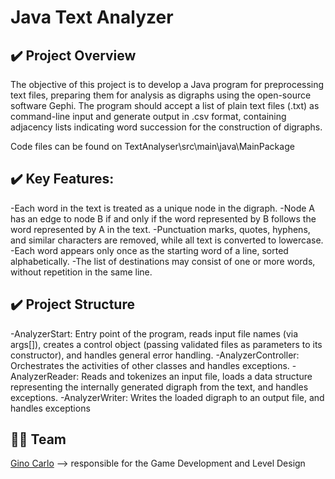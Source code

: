 # Java Text Analyzer

<a name="visao-geral"></a>
## ✔️ Project Overview  

The objective of this project is to develop a Java program for preprocessing text files, preparing them for analysis as digraphs using the open-source software Gephi. The program should accept a list of plain text files (.txt) as command-line input and generate output in .csv format, containing adjacency lists indicating word succession for the construction of digraphs.

Code files can be found on TextAnalyser\src\main\java\MainPackage

<a name="visao-geral"></a>
## ✔️ Key Features:

-Each word in the text is treated as a unique node in the digraph.
-Node A has an edge to node B if and only if the word represented by B follows the word represented by A in the text.
-Punctuation marks, quotes, hyphens, and similar characters are removed, while all text is converted to lowercase.
-Each word appears only once as the starting word of a line, sorted alphabetically.
-The list of destinations may consist of one or more words, without repetition in the same line.


<a name="visao-geral"></a>
## ✔️ Project Structure

-AnalyzerStart: Entry point of the program, reads input file names (via args[]), creates a control object (passing validated files as parameters to its constructor), and handles general error handling.
-AnalyzerController: Orchestrates the activities of other classes and handles exceptions.
-AnalyzerReader: Reads and tokenizes an input file, loads a data structure representing the internally generated digraph from the text, and handles exceptions.
-AnalyzerWriter: Writes the loaded digraph to an output file, and handles exceptions

<a name="colaboradores"></a>
## 👨‍💻 Team
[Gino Carlo](https://ginocarlo01.itch.io/)
--> responsible for the Game Development and Level Design

